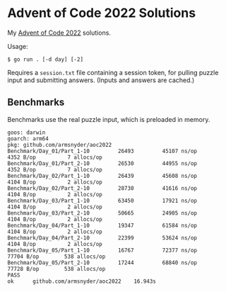 # Advent of Code 2022 Solutions

My [Advent of Code 2022](https://adventofcode.com/2022) solutions.

Usage:

```
$ go run . [-d day] [-2]
```

Requires a `session.txt` file containing a session token, for pulling puzzle input and submitting
answers. (Inputs and answers are cached.)

## Benchmarks

Benchmarks use the real puzzle input, which is preloaded in memory.

<!-- BEGIN BENCHMARKS -->
```
goos: darwin
goarch: arm64
pkg: github.com/armsnyder/aoc2022
Benchmark/Day_01/Part_1-10  	   26493	     45107 ns/op	    4352 B/op	       7 allocs/op
Benchmark/Day_01/Part_2-10  	   26530	     44955 ns/op	    4352 B/op	       7 allocs/op
Benchmark/Day_02/Part_1-10  	   26439	     45608 ns/op	    4104 B/op	       2 allocs/op
Benchmark/Day_02/Part_2-10  	   28730	     41616 ns/op	    4104 B/op	       2 allocs/op
Benchmark/Day_03/Part_1-10  	   63450	     17921 ns/op	    4104 B/op	       2 allocs/op
Benchmark/Day_03/Part_2-10  	   50665	     24905 ns/op	    4104 B/op	       2 allocs/op
Benchmark/Day_04/Part_1-10  	   19347	     61584 ns/op	    4104 B/op	       2 allocs/op
Benchmark/Day_04/Part_2-10  	   22399	     53624 ns/op	    4104 B/op	       2 allocs/op
Benchmark/Day_05/Part_1-10  	   16767	     72377 ns/op	   77704 B/op	     538 allocs/op
Benchmark/Day_05/Part_2-10  	   17244	     68840 ns/op	   77728 B/op	     538 allocs/op
PASS
ok  	github.com/armsnyder/aoc2022	16.943s
```
<!-- END BENCHMARKS -->
